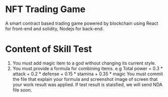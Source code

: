 # NFT Trading Game
A smart contract based trading game powered by blockchain using React for front-end and solidity, Nodejs for back-end.
# Content of Skill Test
1. You must add magic item to a god without changing its current style.
2. You must provide a formula for combining items.
e.g Total power = 0.3 * attack + 0.2 * defense + 0.15 * stamina + 0.35 * magic
You must commit the file that explain your formula and screenshot image of screen that your work result was applied.
If test result is staisfied, we will send NDA file soon.
